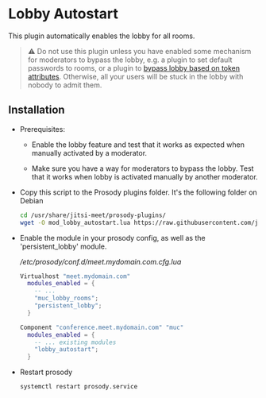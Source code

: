 # Lobby Autostart

This plugin automatically enables the lobby for all rooms.

> :warning: Do not use this plugin unless you have enabled some mechanism for
> moderators to bypass the lobby, e.g. a plugin to set default passwords to
> rooms, or a plugin to
> [bypass lobby based on token attributes](../token_lobby_bypass/). Otherwise,
> all your users will be stuck in the lobby with nobody to admit them.

## Installation

- Prerequisites:
  - Enable the lobby feature and test that it works as expected when manually
    activated by a moderator.

  - Make sure you have a way for moderators to bypass the lobby. Test that it
    works when lobby is activated manually by another moderator.

- Copy this script to the Prosody plugins folder. It's the following folder on
  Debian

  ```bash
  cd /usr/share/jitsi-meet/prosody-plugins/
  wget -O mod_lobby_autostart.lua https://raw.githubusercontent.com/jitsi-contrib/prosody-plugins/main/lobby_autostart/mod_lobby_autostart.lua
  ```

- Enable the module in your prosody config, as well as the 'persistent_lobby'
  module.

  _/etc/prosody/conf.d/meet.mydomain.com.cfg.lua_

  ```lua
  Virtualhost "meet.mydomain.com"
    modules_enabled = {
      -- ...
      "muc_lobby_rooms";
      "persistent_lobby";
    }

  Component "conference.meet.mydomain.com" "muc"
    modules_enabled = {
      -- ... existing modules
      "lobby_autostart";
    }
  ```

- Restart prosody

  ```bash
  systemctl restart prosody.service
  ```
